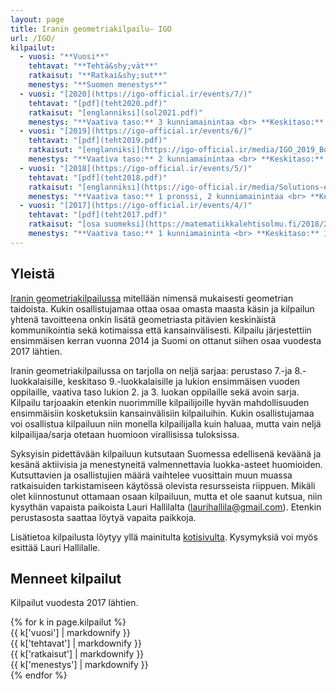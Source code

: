 ```yaml
---
layout: page
title: Iranin geometriakilpailu– IGO
url: /IGO/
kilpailut:
  - vuosi: "**Vuosi**"
    tehtavat: "**Tehtä&shy;vät**"
    ratkaisut: "**Ratkai&shy;sut**"
    menestys: "**Suomen menestys**"
  - vuosi: "[2020](https://igo-official.ir/events/7/)"
    tehtavat: "[pdf](teht2020.pdf)"
    ratkaisut: "[englanniksi](sol2021.pdf)"
    menestys: "**Vaativa taso:** 3 kunniamainintaa <br> **Keskitaso:** 2 kunniamainintaa <br> **Perustaso:** 1 kunniamaininta"
  - vuosi: "[2019](https://igo-official.ir/events/6/)"
    tehtavat: "[pdf](teht2019.pdf)"
    ratkaisut: "[englanniksi](https://igo-official.ir/media/IGO_2019_Booklet_en.pdf)"
    menestys: "**Vaativa taso:** 2 kunniamainintaa <br> **Keskitaso:** 1 pronssi <br>**Perustaso:** 2 kunniamainintaa"
  - vuosi: "[2018](https://igo-official.ir/events/5/)"
    tehtavat: "[pdf](teht2018.pdf)"
    ratkaisut: "[englanniksi](https://igo-official.ir/media/Solutions-en.pdf)"
    menestys: "**Vaativa taso:** 1 pronssi, 2 kunniamainintaa <br> **Keskitaso:** 2 kunniamainintaa"
  - vuosi: "[2017](https://igo-official.ir/events/4/)"
    tehtavat: "[pdf](teht2017.pdf)"
    ratkaisut: "[osa suomeksi](https://matematiikkalehtisolmu.fi/2018/2/IGO.pdf)"
    menestys: "**Vaativa taso:** 1 kunniamaininta <br> **Keskitaso:** 1 pronssi, 1 kunniamaininta <br>**Perustaso:** 1 kunniamaininta"
---
```


## Yleistä

[Iranin geometriakilpailussa](https://igo-official.ir) mitellään nimensä mukaisesti geometrian taidoista. Kukin osallistujamaa ottaa osaa omasta maasta käsin ja kilpailun yhtenä tavoitteena onkin lisätä geometriasta pitävien keskinäistä kommunikointia sekä kotimaissa että kansainvälisesti. Kilpailu järjestettiin ensimmäisen kerran vuonna 2014 ja Suomi on ottanut siihen osaa vuodesta 2017 lähtien. 

Iranin geometriakilpailussa on tarjolla on neljä sarjaa: perustaso 7.-ja 8.-luokkalaisille, keskitaso 9.-luokkalaisille ja lukion ensimmäisen vuoden oppilaille, vaativa taso lukion 2. ja 3. luokan oppilaille sekä avoin sarja. Kilpailu tarjoaakin etenkin nuorimmille kilpailijoille hyvän mahdollisuuden ensimmäisiin kosketuksiin kansainvälisiin kilpailuihin. Kukin osallistujamaa voi osallistua kilpailuun niin monella kilpailijalla kuin haluaa, mutta vain neljä kilpailijaa/sarja otetaan huomioon virallisissa tuloksissa.

Syksyisin pidettävään kilpailuun kutsutaan Suomessa edellisenä keväänä ja kesänä aktiivisia ja menestyneitä valmennettavia luokka-asteet huomioiden. Kutsuttavien ja osallistujien määrä vaihtelee vuosittain muun muassa ratkaisuiden tarkistamiseen käytössä olevista resursseista riippuen. Mikäli olet kiinnostunut ottamaan osaan kilpailuun, mutta et ole saanut kutsua, niin kysythän vapaista paikoista Lauri Hallilalta (laurihallila@gmail.com). Etenkin perustasosta saattaa löytyä vapaita paikkoja.

Lisätietoa kilpailusta löytyy yllä mainitulta [kotisivulta](https://igo-official.ir). Kysymyksiä voi myös esittää Lauri Hallilalle.

## Menneet kilpailut

Kilpailut vuodesta 2017 lähtien.

<div class="list-group">
{% for k in page.kilpailut %}
<div class="row list-group-item">
<div class="col-xs-2 col-sm-1">{{ k['vuosi'] | markdownify }}</div>
<div class="col-xs-2">{{ k['tehtavat'] | markdownify }}</div>
<div class="col-xs-2 col-sm-3">{{ k['ratkaisut'] | markdownify }}</div> 
<div class="col-xs-4 col-sm-4">{{ k['menestys'] | markdownify }}</div>
</div>
{% endfor %}
</div>

